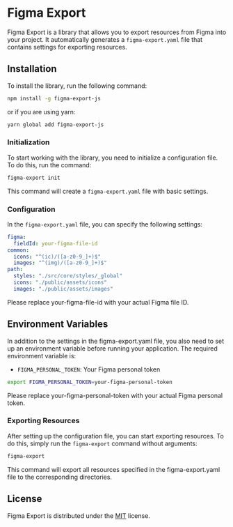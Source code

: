 # Figma Export

Figma Export is a library that allows you to export resources from Figma into your project. It automatically generates
a `figma-export.yaml` file that contains settings for exporting resources.

## Installation

To install the library, run the following command:

```bash
npm install -g figma-export-js
```

or if you are using yarn:

```bash
yarn global add figma-export-js
```

### Initialization

To start working with the library, you need to initialize a configuration file. To do this, run the command:

```bash
figma-export init
```

This command will create a `figma-export.yaml` file with basic settings.

### Configuration

In the `figma-export.yaml` file, you can specify the following settings:

```yaml
figma:
  fieldId: your-figma-file-id
common:
  icons: "^(ic)/([a-z0-9_]+)$"
  images: "^(img)/([a-z0-9_]+)$"
path:
  styles: "./src/core/styles/_global"
  icons: "./public/assets/icons"
  images: "./public/assets/images"
  ```

Please replace your-figma-file-id with your actual Figma file ID.

## Environment Variables

In addition to the settings in the figma-export.yaml file, you also need to set up an environment variable before
running your application. The required environment variable is:

- `FIGMA_PERSONAL_TOKEN`: Your Figma personal token

```bash
export FIGMA_PERSONAL_TOKEN=your-figma-personal-token
```

Please replace your-figma-personal-token with your actual Figma personal token.

### Exporting Resources

After setting up the configuration file, you can start exporting resources. To do this, simply run the `figma-export`
command without arguments:

```bash
figma-export
```

This command will export all resources specified in the figma-export.yaml file to the corresponding directories.

## License

Figma Export is distributed under the [MIT](https://opensource.org/licenses/MIT) license.
